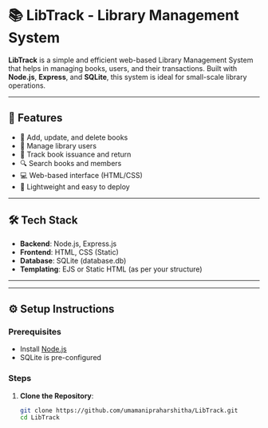 # 📚 LibTrack - Library Management System

**LibTrack** is a simple and efficient web-based Library Management System that helps in managing books, users, and their transactions. Built with **Node.js**, **Express**, and **SQLite**, this system is ideal for small-scale library operations.

---

## 🚀 Features

- 📖 Add, update, and delete books
- 👥 Manage library users
- 🔄 Track book issuance and return
- 🔍 Search books and members
- 💻 Web-based interface (HTML/CSS)
- 🧠 Lightweight and easy to deploy

---

## 🛠️ Tech Stack

- **Backend**: Node.js, Express.js
- **Frontend**: HTML, CSS (Static)
- **Database**: SQLite (database.db)
- **Templating**: EJS or Static HTML (as per your structure)

---

---

## ⚙️ Setup Instructions

### Prerequisites

- Install [Node.js](https://nodejs.org/)
- SQLite is pre-configured

### Steps

1. **Clone the Repository**:
   ```bash
   git clone https://github.com/umamanipraharshitha/LibTrack.git
   cd LibTrack



